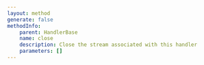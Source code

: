 ```yaml
---
layout: method
generate: false
methodInfo:
    parent: HandlerBase
    name: close
    description: Close the stream associated with this handler
    parameters: []
---
```


